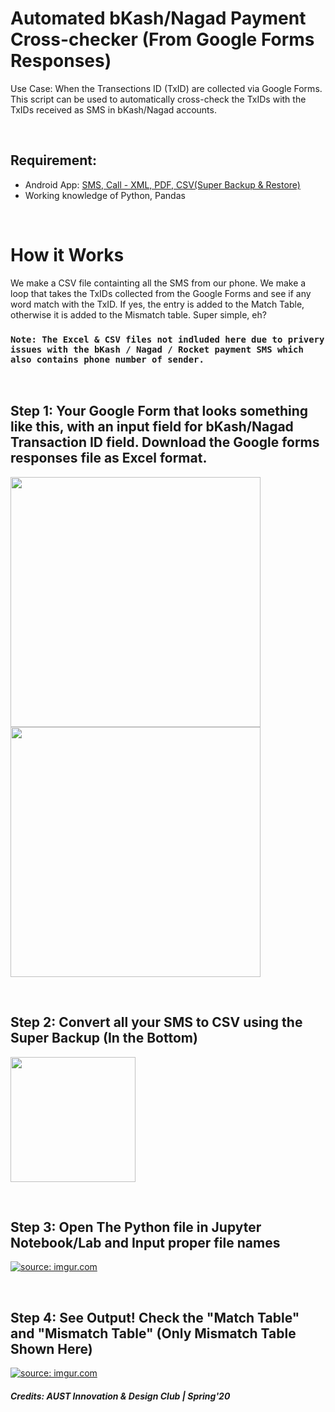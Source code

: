 # Automated bKash/Nagad Payment Cross-checker (From Google Forms Responses)

Use Case: When the Transections ID (TxID) are collected via Google Forms. This script can be used to automatically cross-check the TxIDs with the TxIDs received as SMS in bKash/Nagad accounts.

<br>




## Requirement: 
- Android App: [SMS, Call - XML, PDF, CSV(Super Backup & Restore)](https://play.google.com/store/apps/details?id=com.greenchills.superbackup&hl=en&gl=US)
- Working knowledge of Python, Pandas



<br>


# How it Works
We make a CSV file containting all the SMS from our phone. We make a loop that takes the TxIDs collected from the Google Forms and see if any word match with the TxID. If yes, the entry is added to the Match Table, otherwise it is added to the Mismatch table. Super simple, eh?

### ``Note: The Excel & CSV files not indluded here due to privery issues with the bKash / Nagad / Rocket payment SMS which also contains phone number of sender.``


<br>


## **Step 1: Your Google Form that looks something like this, with an input field for bKash/Nagad Transaction ID field. Download the Google forms responses file as Excel format.**

<a href="https://imgur.com/IgXSxPY"><img src="https://i.imgur.com/IgXSxPY.png" heigth="600" width="400" /></a> <a href="https://imgur.com/sUbAava"><img src="https://i.imgur.com/sUbAava.png" heigth="600" width="400" /></a>



<br>





## **Step 2: Convert all your SMS to CSV using the Super Backup (In the Bottom)**

<a href="https://imgur.com/P02IVzP"><img src="https://i.imgur.com/P02IVzP.jpg" heigth="400" width="200" /></a>
<br>

<br>

## **Step 3: Open The Python file in Jupyter Notebook/Lab and Input proper file names**

<a href="https://imgur.com/1YVgaKr"><img src="https://i.imgur.com/1YVgaKr.png" title="source: imgur.com" /></a>



<br>


## **Step 4: See Output! Check the "Match Table" and "Mismatch Table" (Only Mismatch Table Shown Here)**

<a href="https://imgur.com/QJ6hzWp"><img src="https://i.imgur.com/QJ6hzWp.png" title="source: imgur.com" /></a>


#### *Credits: AUST Innovation & Design Club | Spring'20*
